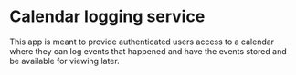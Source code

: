 # Calendar logging service

This app is meant to provide authenticated users access to a calendar where they can log events that happened and have the events stored and be available for viewing later.
